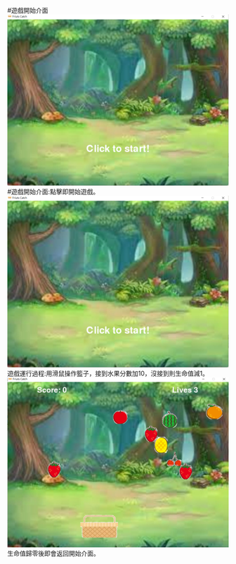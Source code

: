 #遊戲開始介面
![image](https://github.com/c64106153/picture/blob/main/%E8%9E%A2%E5%B9%95%E6%93%B7%E5%8F%96%E7%95%AB%E9%9D%A2%202022-07-16%20123121.png)
#遊戲開始介面:點擊即開始遊戲。
 ![image](https://github.com/c64106153/picture/blob/main/%E8%9E%A2%E5%B9%95%E6%93%B7%E5%8F%96%E7%95%AB%E9%9D%A2%202022-07-16%20123121.png)
遊戲運行過程:用滑鼠操作籃子，接到水果分數加10，沒接到則生命值減1。
 ![image](https://github.com/c64106153/picture/blob/main/%E8%9E%A2%E5%B9%95%E6%93%B7%E5%8F%96%E7%95%AB%E9%9D%A2%202022-07-16%20124037.png)
生命值歸零後即會返回開始介面。
